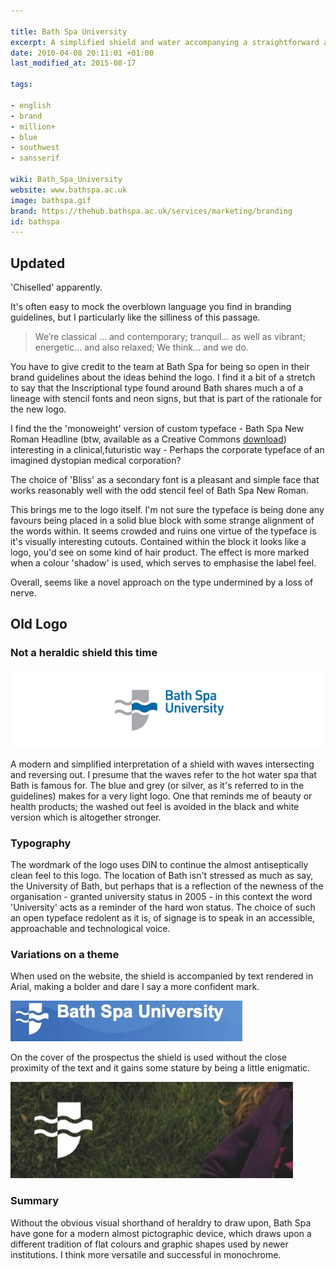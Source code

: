 ```yaml
---

title: Bath Spa University
excerpt: A simplified shield and water accompanying a straightforward approach to typography.
date: 2010-04-08 20:11:01 +01:00
last_modified_at: 2015-08-17

tags:

- english
- brand
- million+
- blue
- southwest
- sansserif

wiki: Bath_Spa_University
website: www.bathspa.ac.uk
image: bathspa.gif
brand: https://thehub.bathspa.ac.uk/services/marketing/branding
id: bathspa
---
```


## Updated

'Chiselled' apparently.

It's often easy to mock the overblown language you find in branding guidelines, but I particularly like the silliness of this passage.

> We’re classical ... and contemporary;
> tranquil... as well as vibrant;
> energetic... and also relaxed;
> We think... and we do.

You have to give credit to the team at Bath Spa for being so open in their brand guidelines about the ideas behind the logo. I find it a bit of a stretch to say that the Inscriptional type found around Bath shares much a of a lineage with stencil fonts and neon signs, but that is part of the rationale for the new logo.

I find the the 'monoweight' version of custom typeface - Bath Spa New Roman Headline (btw, available as a Creative Commons [download](https://thehub.bathspa.ac.uk/services/marketing/branding/typography#downloads)) interesting in a clinical,futuristic way - Perhaps the corporate typeface of an imagined dystopian medical corporation?

The choice of 'Bliss' as a secondary font is a pleasant and simple face that works reasonably well with the odd stencil feel of Bath Spa New Roman.

This brings me to the logo itself. I'm not sure the typeface is being done any favours being placed in a solid blue block with some strange alignment of the words within. It seems crowded and ruins one virtue of the typeface is it's visually interesting cutouts. Contained within the block it looks like a logo, you'd see on some kind of hair product. The effect is more marked when a colour 'shadow' is used, which serves to emphasise the label feel.

Overall, seems like a novel approach on the type undermined by a loss of nerve.  

## Old Logo

### Not a heraldic shield this time

![](/images/logospotter/bathspa-old.gif)

A modern and simplified interpretation of a shield with waves intersecting and reversing out. I presume that the waves refer to the hot water spa that Bath is famous for. The blue and grey (or silver, as it's referred to in the guidelines) makes for a very light logo. One that reminds me of beauty or health products; the washed out feel is avoided in the black and white version which is altogether stronger.

### Typography

The wordmark of the logo uses DIN to continue the almost antiseptically clean feel to this logo. The location of Bath isn't stressed as much as say, the University of Bath, but perhaps that is a reflection of the newness of the organisation - granted university status in 2005 - in this context the word 'University' acts as a reminder of the hard won status. The choice of such an open typeface redolent as it is, of signage is to speak in an accessible, approachable and technological voice.

### Variations on a theme

When used on the website, the shield is accompanied by text rendered in Arial, making a bolder and dare I say a more confident mark.

<img src="/images/logospotter/15.jpg" alt="Bath Spa Article Image - blue" />

On the cover of the prospectus the shield is used without the close proximity of the text and it gains some stature by being a little enigmatic.

<img src="/images/logospotter/16.jpg" alt="Bath Spa Logo"/>

### Summary

Without the obvious visual shorthand of heraldry to draw upon, Bath Spa have gone for a modern almost pictographic device, which draws upon a different tradition of flat colours and graphic shapes used by newer institutions. I think more versatile and successful in monochrome.
